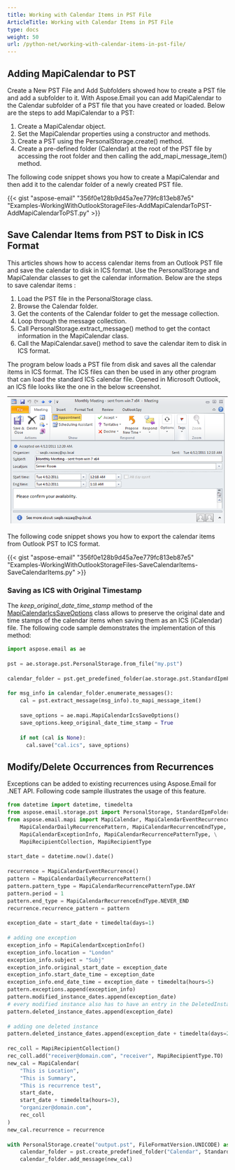 ```yaml
---
title: Working with Calendar Items in PST File
ArticleTitle: Working with Calendar Items in PST File
type: docs
weight: 50
url: /python-net/working-with-calendar-items-in-pst-file/
---
```



## **Adding MapiCalendar to PST**
Create a New PST File and Add Subfolders showed how to create a PST file and add a subfolder to it. With Aspose.Email you can add MapiCalendar to the Calendar subfolder of a PST file that you have created or loaded. Below are the steps to add MapiCalendar to a PST:

1. Create a MapiCalendar object.
1. Set the MapiCalendar properties using a constructor and methods.
1. Create a PST using the PersonalStorage.create() method.
1. Create a pre-defined folder (Calendar) at the root of the PST file by accessing the root folder and then calling the add_mapi_message_item() method.

The following code snippet shows you how to create a MapiCalendar and then add it to the calendar folder of a newly created PST file.

{{< gist "aspose-email" "356f0e128b9d45a7ee779fc813eb87e5" "Examples-WorkingWithOutlookStorageFiles-AddMapiCalendarToPST-AddMapiCalendarToPST.py" >}}
## **Save Calendar Items from PST to Disk in ICS Format**
This articles shows how to access calendar items from an Outlook PST file and save the calendar to disk in ICS format. Use the PersonalStorage and MapiCalendar classes to get the calendar information. Below are the steps to save calendar items :

1. Load the PST file in the PersonalStorage class.
1. Browse the Calendar folder.
1. Get the contents of the Calendar folder to get the message collection.
1. Loop through the message collection.
1. Call PersonalStorage.extract_message() method to get the contact information in the MapiCalendar class.
1. Call the MapiCalendar.save() method to save the calendar item to disk in ICS format.

The program below loads a PST file from disk and saves all the calendar items in ICS format. The ICS files can then be used in any other program that can load the standard ICS calendar file. Opened in Microsoft Outlook, an ICS file looks like the one in the below screenshot.

|![todo:image_alt_text](working-with-calendar-items-in-pst-file_1.png)|
| :- |
The following code snippet shows you how to export the calendar items from Outlook PST to ICS format.



{{< gist "aspose-email" "356f0e128b9d45a7ee779fc813eb87e5" "Examples-WorkingWithOutlookStorageFiles-SaveCalendarItems-SaveCalendarItems.py" >}}

### **Saving as ICS with Original Timestamp**

The *keep_original_date_time_stamp* method of the [MapiCalendarIcsSaveOptions](https://reference.aspose.com/email/python-net/aspose.email.mapi/mapicalendaricssaveoptions/#mapicalendaricssaveoptions-class) class allows to preserve the original date and time stamps of the calendar items when saving them as an ICS (iCalendar) file. The following code sample demonstrates the implementation of this method:

```python
import aspose.email as ae

pst = ae.storage.pst.PersonalStorage.from_file("my.pst")

calendar_folder = pst.get_predefined_folder(ae.storage.pst.StandardIpmFolder.APPOINTMENTS)

for msg_info in calendar_folder.enumerate_messages():
    cal = pst.extract_message(msg_info).to_mapi_message_item()

    save_options = ae.mapi.MapiCalendarIcsSaveOptions()
    save_options.keep_original_date_time_stamp = True

    if not (cal is None):
      cal.save("cal.ics", save_options)
```
## **Modify/Delete Occurrences from Recurrences**

Exceptions can be added to existing recurrences using Aspose.Email for .NET API. Following code sample illustrates the usage of this feature.  

```py
from datetime import datetime, timedelta
from aspose.email.storage.pst import PersonalStorage, StandardIpmFolder, FileFormatVersion
from aspose.email.mapi import MapiCalendar, MapiCalendarEventRecurrence, \
    MapiCalendarDailyRecurrencePattern, MapiCalendarRecurrenceEndType, \
    MapiCalendarExceptionInfo, MapiCalendarRecurrencePatternType, \
    MapiRecipientCollection, MapiRecipientType

start_date = datetime.now().date()

recurrence = MapiCalendarEventRecurrence()
pattern = MapiCalendarDailyRecurrencePattern()
pattern.pattern_type = MapiCalendarRecurrencePatternType.DAY
pattern.period = 1
pattern.end_type = MapiCalendarRecurrenceEndType.NEVER_END
recurrence.recurrence_pattern = pattern

exception_date = start_date + timedelta(days=1)

# adding one exception
exception_info = MapiCalendarExceptionInfo()
exception_info.location = "London"
exception_info.subject = "Subj"
exception_info.original_start_date = exception_date
exception_info.start_date_time = exception_date
exception_info.end_date_time = exception_date + timedelta(hours=5)
pattern.exceptions.append(exception_info)
pattern.modified_instance_dates.append(exception_date)
# every modified instance also has to have an entry in the DeletedInstanceDates field with the original instance date.
pattern.deleted_instance_dates.append(exception_date)

# adding one deleted instance
pattern.deleted_instance_dates.append(exception_date + timedelta(days=2))

rec_coll = MapiRecipientCollection()
rec_coll.add("receiver@domain.com", "receiver", MapiRecipientType.TO)
new_cal = MapiCalendar(
    "This is Location",
    "This is Summary",
    "This is recurrence test",
    start_date,
    start_date + timedelta(hours=3),
    "organizer@domain.com",
    rec_coll
)
new_cal.recurrence = recurrence

with PersonalStorage.create("output.pst", FileFormatVersion.UNICODE) as pst:
    calendar_folder = pst.create_predefined_folder("Calendar", StandardIpmFolder.APPOINTMENTS)
    calendar_folder.add_message(new_cal)
```
